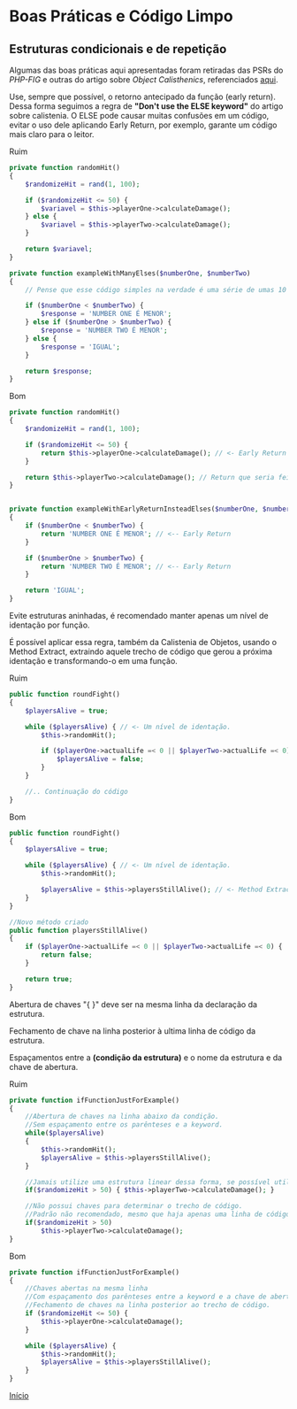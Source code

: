 # Boas Práticas e Código Limpo

## Estruturas condicionais e de repetição

Algumas das boas práticas aqui apresentadas foram retiradas das PSRs do _PHP-FIG_ e outras do artigo sobre _Object Calisthenics_, referenciados [aqui](php.md).

Use, sempre que possível, o retorno antecipado da função (early return). Dessa forma seguimos a regra de **"Don't use the ELSE keyword"** do artigo sobre calistenia. O ELSE pode causar muitas confusões em um código, evitar o uso dele aplicando Early Return, por exemplo, garante um código mais claro para o leitor.

Ruim

```PHP
private function randomHit()
{
    $randomizeHit = rand(1, 100);

    if ($randomizeHit <= 50) {
        $variavel = $this->playerOne->calculateDamage();
    } else {
        $variavel = $this->playerTwo->calculateDamage();
    }

    return $variavel;
}

private function exampleWithManyElses($numberOne, $numberTwo)
{
    // Pense que esse código simples na verdade é uma série de umas 10 linhas em cada IF e ELSE.

    if ($numberOne < $numberTwo) {
        $response = 'NUMBER ONE É MENOR';
    } else if ($numberOne > $numberTwo) {
        $reponse = 'NUMBER TWO É MENOR';
    } else {
        $response = 'IGUAL';
    }

    return $response;
}
```

Bom

```PHP
private function randomHit()
{
    $randomizeHit = rand(1, 100);

    if ($randomizeHit <= 50) {
        return $this->playerOne->calculateDamage(); // <- Early Return
    }

    return $this->playerTwo->calculateDamage(); // Return que seria feito no ELSE.
}


private function exampleWithEarlyReturnInsteadElses($numberOne, $numberTwo)
{
    if ($numberOne < $numberTwo) {
        return 'NUMBER ONE É MENOR'; // <-- Early Return
    }

    if ($numberOne > $numberTwo) {
        return 'NUMBER TWO É MENOR'; // <-- Early Return
    }

    return 'IGUAL';
}

```

Evite estruturas aninhadas, é recomendado manter apenas um nível de identação por função.

É possível aplicar essa regra, também da Calistenia de Objetos, usando o Method Extract, extraindo aquele trecho de código que gerou a próxima identação e transformando-o em uma função.

Ruim

```PHP
public function roundFight()
{
    $playersAlive = true;

    while ($playersAlive) { // <- Um nível de identação.
        $this->randomHit();

        if ($playerOne->actualLife =< 0 || $playerTwo->actualLife =< 0) {  // <- Dois níveis de identação.
            $playersAlive = false;
        }
    }

    //.. Continuação do código
}
```

Bom

```PHP
public function roundFight()
{
    $playersAlive = true;

    while ($playersAlive) { // <- Um nível de identação.
        $this->randomHit();

        $playersAlive = $this->playersStillAlive(); // <- Method Extract
    }
}

//Novo método criado
public function playersStillAlive()
{
    if ($playerOne->actualLife =< 0 || $playerTwo->actualLife =< 0) {
        return false;
    }

    return true;
}
```

Abertura de chaves "{ }" deve ser na mesma linha da declaração da estrutura.

Fechamento de chave na linha posterior à ultima linha de código da estrutura.

Espaçamentos entre a **(condição da estrutura)** e o nome da estrutura e da chave de abertura.

Ruim

```PHP
private function ifFunctionJustForExample()
{
    //Abertura de chaves na linha abaixo da condição.
    //Sem espaçamento entre os parênteses e a keyword.
    while($playersAlive)
    {
        $this->randomHit();
        $playersAlive = $this->playersStillAlive();
    }

    //Jamais utilize uma estrutura linear dessa forma, se possível utilize Operador Ternário.
    if($randomizeHit > 50) { $this->playerTwo->calculateDamage(); }

    //Não possui chaves para determinar o trecho de código.
    //Padrão não recomendado, mesmo que haja apenas uma linha de código no IF.
    if($randomizeHit > 50)
        $this->playerTwo->calculateDamage();
}
```

Bom

```PHP
private function ifFunctionJustForExample()
{
    //Chaves abertas na mesma linha
    //Com espaçamento dos parênteses entre a keyword e a chave de abertura.
    //Fechamento de chaves na linha posterior ao trecho de código.
    if ($randomizeHit <= 50) {
        $this->playerOne->calculateDamage();
    }

    while ($playersAlive) {
        $this->randomHit();
        $playersAlive = $this->playersStillAlive();
    }
}
```

[Início](PHP.md)
